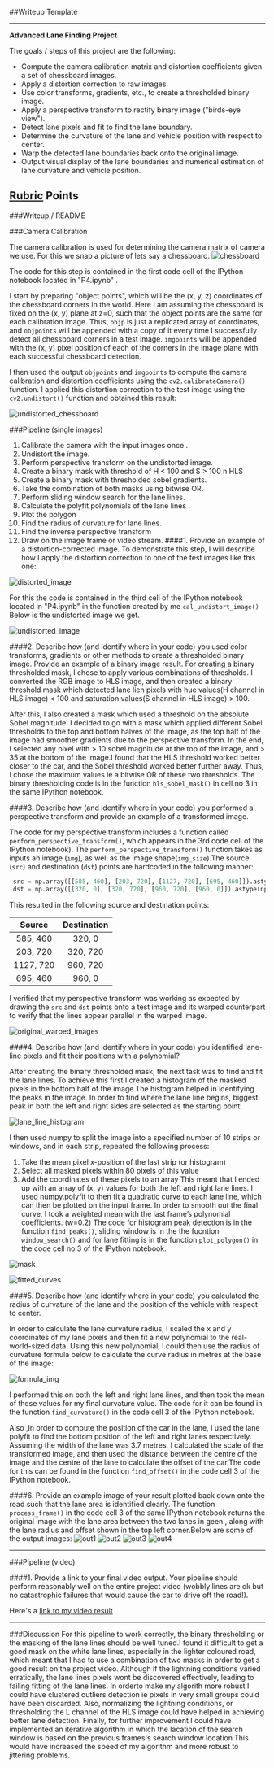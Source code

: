 ##Writeup Template

---

**Advanced Lane Finding Project**

The goals / steps of this project are the following:

* Compute the camera calibration matrix and distortion coefficients given a set of chessboard images.
* Apply a distortion correction to raw images.
* Use color transforms, gradients, etc., to create a thresholded binary image.
* Apply a perspective transform to rectify binary image ("birds-eye view").
* Detect lane pixels and fit to find the lane boundary.
* Determine the curvature of the lane and vehicle position with respect to center.
* Warp the detected lane boundaries back onto the original image.
* Output visual display of the lane boundaries and numerical estimation of lane curvature and vehicle position.



## [Rubric](https://review.udacity.com/#!/rubrics/571/view) Points

###Writeup / README

###Camera Calibration

The camera calibration is used for determining the camera matrix of camera we use. For this we snap a picture of lets say a chessboard.
![chessboard](https://github.com/rohanmaan/udacity-sdcnd-P4/blob/master/Output_Images_for_writeup/calibration1.jpg)


The code for this step is contained in the first code cell of the IPython notebook located in "P4.ipynb" .  

I start by preparing "object points", which will be the (x, y, z) coordinates of the chessboard corners in the world. Here I am assuming the chessboard is fixed on the (x, y) plane at z=0, such that the object points are the same for each calibration image.  Thus, `objp` is just a replicated array of coordinates, and `objpoints` will be appended with a copy of it every time I successfully detect all chessboard corners in a test image.  `imgpoints` will be appended with the (x, y) pixel position of each of the corners in the image plane with each successful chessboard detection.  

I then used the output `objpoints` and `imgpoints` to compute the camera calibration and distortion coefficients using the `cv2.calibrateCamera()` function.  I applied this distortion correction to the test image using the `cv2.undistort()` function and obtained this result: 

![undistorted_chessboard](https://github.com/rohanmaan/udacity-sdcnd-P4/blob/master/Output_Images_for_writeup/undistort_output.png)

###Pipeline (single images)

1. Calibrate the camera with the input images once .
2. Undistort the image. 
3. Perform perspective transform on the undistorted image.
4. Create a binary mask with threshold of H < 100 and S > 100 n HLS
5. Create a binary mask with thresholded sobel gradients.
6. Take the combination of both masks using bitwise OR.
7. Perform sliding window search for the lane lines.
8. Calculate the polyfit polynomials of the lane lines .
9. Plot the polygon
10. Find the radius of curvature for lane lines.
11. Find the inverse perspective transform 
12. Draw on the image frame or video stream.
####1. Provide an example of a distortion-corrected image.
To demonstrate this step, I will describe how I apply the distortion correction to one of the test images like this one:

![distorted_image](https://github.com/rohanmaan/udacity-sdcnd-P4/blob/master/Output_Images_for_writeup/before_distort.png)

For this the code is contained in the third cell of the IPython notebook located in "P4.ipynb" in the function created by me `cal_undistort_image()`
Below is the undistorted image we get.

![undistorted_image](https://github.com/rohanmaan/udacity-sdcnd-P4/blob/master/Output_Images_for_writeup/after_distort.png)

####2. Describe how (and identify where in your code) you used color transforms, gradients or other methods to create a thresholded binary image.  Provide an example of a binary image result.
For creating a binary thresholded mask, I chose to apply various combinations of thresholds.
I converted the RGB image to HLS image, and then created a binary threshold mask which detected lane lien pixels with hue values(H channel in HLS image) < 100 and saturation values(S channel in HLS image)  > 100.

After this, I also created a mask which used a threshold on the absolute Sobel magnitude. I decided to go with a mask which applied different Sobel thresholds to the top and bottom halves of the image, as the top half of the image had smoother gradients due to the perspective transform. In the end, I selected any pixel with > 10 sobel magnitude at the top of the image, and > 35 at the bottom of the image.I found that the HLS threshold worked better closer to the car, and the Sobel threshold worked better further away. Thus, I chose the maximum values ie a bitwise OR of these two thresholds.
The binary thresholding code is in the function `hls_sobel_mask()` in cell no 3 in the same IPython notebook.




####3. Describe how (and identify where in your code) you performed a perspective transform and provide an example of a transformed image.

The code for my perspective transform includes a function called `perform_perspective_transform()`, which appears in the 3rd code cell of the IPython notebook).  The `perform_perspective_transform()` function takes as inputs an image (`img`), as well as the image shape(`img_size`).The source (`src`) and destination (`dst`) points are hardcoded in the following manner:

```python
 src = np.array([[585, 460], [203, 720], [1127, 720], [695, 460]]).astype(np.float32)
 dst = np.array([[320, 0], [320, 720], [960, 720], [960, 0]]).astype(np.float32)
```
This resulted in the following source and destination points:

| Source        | Destination   | 
|:-------------:|:-------------:| 
| 585, 460      | 320, 0        | 
| 203, 720      | 320, 720      |
| 1127, 720     | 960, 720      |
| 695, 460      | 960, 0        |

I verified that my perspective transform was working as expected by drawing the `src` and `dst` points onto a test image and its warped counterpart to verify that the lines appear parallel in the warped image.

![original_warped_images](https://github.com/rohanmaan/udacity-sdcnd-P4/blob/master/Output_Images_for_writeup/warped.png)

####4. Describe how (and identify where in your code) you identified lane-line pixels and fit their positions with a polynomial?

After creating the binary thresholded mask, the next task was to find and fit the lane lines. To achieve this first I created a histogram of the masked pixels in the bottom half of the image.The histogram helped in identifying the peaks in the image. In order to find where the lane line begins, biggest peak in both the left and right sides are selected as the starting point:

![lane_line_histogram](https://github.com/rohanmaan/udacity-sdcnd-P4/blob/master/Output_Images_for_writeup/histogram.png)

I then used numpy to split the image into a specified number of 10 strips or windows, and in each strip, repeated the following process:
1) Take the mean pixel x-position of the last strip (or histogram)
2) Select all masked pixels within 80 pixels of this value
3) Add the coordinates of these pixels to an array
This meant that I ended up with an array of (x, y) values for both the left and right
lane lines.
I used numpy.polyfit to then fit a quadratic curve to each lane line, which can
then be plotted on the input frame.
In order to smooth out the final curve, I took a weighted mean with the last frame’s
polynomial coefficients. (w=0.2)
The code for histogram peak detection is in the function `find_peaks()`, sliding window  is in the the fucntion `window_search()` and for lane fitting is in the function `plot_polygon()` in the code cell no 3 of the IPython notebook.

![mask](https://github.com/rohanmaan/udacity-sdcnd-P4/blob/master/Output_Images_for_writeup/hsl_sobel_mask.png) 

![fitted_curves](https://github.com/rohanmaan/udacity-sdcnd-P4/blob/master/Output_Images_for_writeup/poly_lines.png)

####5. Describe how (and identify where in your code) you calculated the radius of curvature of the lane and the position of the vehicle with respect to center.

In order to calculate the lane curvature radius, I scaled the x and y coordinates of my lane pixels and then fit a new polynomial to the real-world-sized data. Using this new polynomial, I could then use the radius of curvature formula below to calculate the curve radius in metres at the base of the image:

![formula_img](https://github.com/rohanmaan/udacity-sdcnd-P4/blob/master/WriteUp_Images/radius_curvature_formula.png)

I performed this on both the left and right lane lines, and then took the mean of these values for my final curvature value. The code for it can be found in the function `find_curvature()` in the code cell 3 of the IPython notebook.

Also ,In order to compute the position of the car in the lane, I used the lane polyfit to find the bottom position of the left and right lanes respectively. Assuming the width of the lane was 3.7 metres, I calculated the scale of the transformed image, and then used the distance between the centre of the image and the centre of the lane to calculate the offset of the car.The code for this can be found in the function `find_offset()` in the code cell 3 of the IPython notebook.

####6. Provide an example image of your result plotted back down onto the road such that the lane area is identified clearly.
The function `process_frame()` in the code cell 3 of the same IPython notebook returns the original image with the lane area between the two lanes in geen , along with the lane radius and offset shown in the top left corner.Below are some of the output images:
![out1](https://github.com/rohanmaan/udacity-sdcnd-P4/blob/master/Output_Images_for_writeup/resub_out1.png) ![out2](https://github.com/rohanmaan/udacity-sdcnd-P4/blob/master/Output_Images_for_writeup/resub_out2.png)
![out3](https://github.com/rohanmaan/udacity-sdcnd-P4/blob/master/Output_Images_for_writeup/resub_out3.png) ![out4](https://github.com/rohanmaan/udacity-sdcnd-P4/blob/master/Output_Images_for_writeup/resub_out4.png)

---

###Pipeline (video)

####1. Provide a link to your final video output.  Your pipeline should perform reasonably well on the entire project video (wobbly lines are ok but no catastrophic failures that would cause the car to drive off the road!).

Here's a [link to my video result](https://github.com/rohanmaan/udacity-sdcnd-P4/blob/master/Resubmission_OutputVideo/project_video_run4.mp4)

---

###Discussion
For this pipeline to work correctly, the binary thresholding or the masking of the lane lines should be well tuned.I found it difficult to get a good mask on the white lane lines, especially in the lighter coloured road, which meant that I had to use a combination of two masks in order to get a good result on the project video. Although if the lightning conditions varied erratically, the lane lines pixels wont be discovered effectively, leading to failing fitting of the lane lines.
In orderto make my algorith more robust I could have clustered outliers detection ie pixels in very small groups could have been discarded.
Also, normalizing the lightning conditions, or thresholding the L channel of the HLS image could have helped in achieving better lane detection.
Finally, for further improvement I could have implemented an iterative algorithm in which the lacation of the search window is based on the previous frames's search window location.This would have increased the speed of my algorithm and more robust to jittering problems.


  

